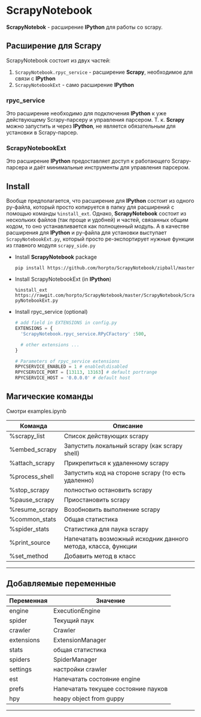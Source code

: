 
# ScrapyNotebook
  **ScrapyNotebok** - расширение **IPython** для работы со scrapy.

## Расширение для Scrapy
  ScrapyNotebook состоит из двух частей:
  1. `ScrapyNotebook.rpyc_service` - расширение **Scrapy**, необходимое для связи с **IPython**
  2. `ScrapyNotebookExt` - само расширение **IPython**


### rpyc_service
  Это расширение необходимо для подключения **IPython** к уже действующему Scrapy-парсеру и управления парсером. Т. к. **Scrapy** можно запустить и через **IPython**, не является обязательным для установки в Scrapy-парсер.


### ScrapyNotebookExt
  Это расширение **IPython** предоставляет доступ к работающего Scrapy-парсера и даёт минимальные инструменты для управления парсером.


## Install
  Вообще предполагается, что расширение для **IPython** состоит из одного py-файла, который просто копируется в папку для расширений с помощью команды `%install_ext`. Однако, **ScrapyNotebook** состоит из нескольких файлов (так проще и удобней) и частей, связанных общим кодом, то оно устанавливается как полноценный модуль. А в качестве расширения для **IPython** и py-файла для установки выступает `ScrapyNotebookExt.py`, который просто ре-экспортирует нужные функции из главного модуля `scrapy_side.py`

* Install **ScrapyNotebook** package

   `pip install https://github.com/horpto/ScrapyNotebook/zipball/master`

* Install ScrapyNotebookExt (in **IPython**)

   `%install_ext https://rawgit.com/horpto/ScrapyNotebook/master/ScrapyNotebook/ScrapyNotebookExt.py`


* Install rpyc_service (optional)
  ```python
  # add field in EXTENSIONS in config.py
  EXTENSIONS = {
    'ScrapyNotebook.rpyc_service.RPyCFactory' :500,

    # other extensions ...
  }

  # Parameters of rpyc_service extensions
  RPYCSERVICE_ENABLED = 1 # enabled\disabled
  RPYCSERVICE_PORT = [13113, 13163] # default portrange
  RPYCSERVICE_HOST = '0.0.0.0' # default host
  ```

## Магические команды
Смотри examples.ipynb

|Команда       |Описание                                                     |
|--------------|-------------------------------------------------------------|
|%scrapy_list  |Список действующих scrapy                                    |
|%embed_scrapy |Запустить локальный scrapy (как scrapy shell)                |
|%attach_scrapy|Прикрепиться к удаленному scrapy                             |
|%process_shell|Запустить код на стороне scrapy (то есть удаленно)           |
|%stop_scrapy  |полностью остановить scrapy                                  |
|%pause_scrapy |Приостановить scrapy                                         |
|%resume_scrapy|Возобновить выполнение scrapy                                |
|%common_stats |Общая статистика                                             |
|%spider_stats |Статистика для паука scrapy                                  |
|%print_source |Напечатать возможный исходник данного метода, класса, функции|
|%set_method   |Добавить метод в класс                                       |
------------------------------------------------------------------------------

## Добавляемые переменные
|Переменная|Значение                           |
|----------|-----------------------------------|
|engine    |ExecutionEngine                    |
|spider    |Текущий паук                       |
|crawler   |Crawler                            |
|extensions|ExtensionManager                   |
|stats     |общая статистика                   |
|spiders   |SpiderManager                      |
|settings  |настройки crawler                  |
|est       |Напечатать состояние engine        |
|prefs     |Напечатать текущее состояние пауков|
|hpy       |heapy object from guppy            |
------------------------------------------------
